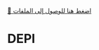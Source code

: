 [🔗 اضغط هنا للوصول إلى الملفات](https://drive.google.com/file/d/1LDCMaKd7nh4jLnIvwaLqrHgb6hF0EnRh/view?usp=sharing)
# DEPI
